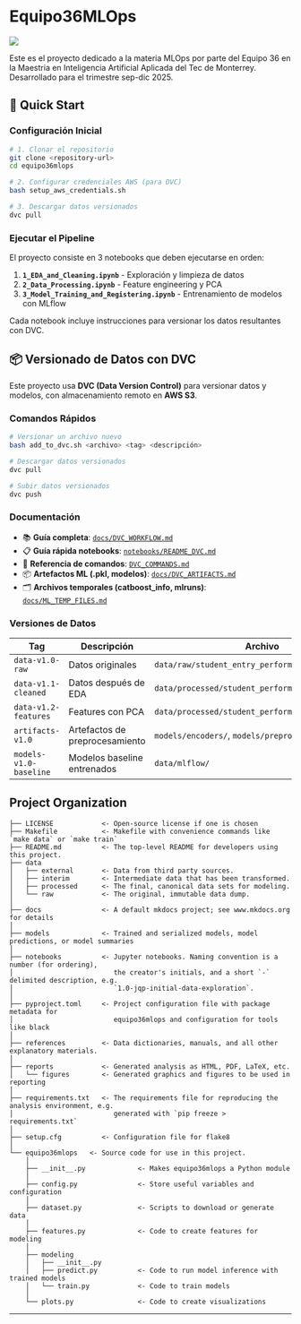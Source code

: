 # Equipo36MLOps

<a target="_blank" href="https://cookiecutter-data-science.drivendata.org/">
    <img src="https://img.shields.io/badge/CCDS-Project%20template-328F97?logo=cookiecutter" />
</a>

Este es el proyecto dedicado a la materia MLOps por parte del Equipo 36 en la Maestria en Inteligencia Artificial Aplicada del Tec de Monterrey. Desarrollado para el trimestre sep-dic 2025.

## 🚀 Quick Start

### Configuración Inicial

```bash
# 1. Clonar el repositorio
git clone <repository-url>
cd equipo36mlops

# 2. Configurar credenciales AWS (para DVC)
bash setup_aws_credentials.sh

# 3. Descargar datos versionados
dvc pull
```

### Ejecutar el Pipeline

El proyecto consiste en 3 notebooks que deben ejecutarse en orden:

1. **`1_EDA_and_Cleaning.ipynb`** - Exploración y limpieza de datos
2. **`2_Data_Processing.ipynb`** - Feature engineering y PCA
3. **`3_Model_Training_and_Registering.ipynb`** - Entrenamiento de modelos con MLflow

Cada notebook incluye instrucciones para versionar los datos resultantes con DVC.

## 📦 Versionado de Datos con DVC

Este proyecto usa **DVC (Data Version Control)** para versionar datos y modelos, con almacenamiento remoto en **AWS S3**.

### Comandos Rápidos

```bash
# Versionar un archivo nuevo
bash add_to_dvc.sh <archivo> <tag> <descripción>

# Descargar datos versionados
dvc pull

# Subir datos versionados
dvc push
```

### Documentación

- 📚 **Guía completa**: [`docs/DVC_WORKFLOW.md`](docs/DVC_WORKFLOW.md)
- 📋 **Guía rápida notebooks**: [`notebooks/README_DVC.md`](notebooks/README_DVC.md)
- 🔧 **Referencia de comandos**: [`DVC_COMMANDS.md`](DVC_COMMANDS.md)
- 📦 **Artefactos ML (.pkl, modelos)**: [`docs/DVC_ARTIFACTS.md`](docs/DVC_ARTIFACTS.md)
- 🗂️ **Archivos temporales (catboost_info, mlruns)**: [`docs/ML_TEMP_FILES.md`](docs/ML_TEMP_FILES.md)

### Versiones de Datos

| Tag | Descripción | Archivo |
|-----|-------------|---------|
| `data-v1.0-raw` | Datos originales | `data/raw/student_entry_performance.csv` |
| `data-v1.1-cleaned` | Datos después de EDA | `data/processed/student_performance.csv` |
| `data-v1.2-features` | Features con PCA | `data/processed/student_performance_features.csv` |
| `artifacts-v1.0` | Artefactos de preprocesamiento | `models/encoders/`, `models/preprocessors/` |
| `models-v1.0-baseline` | Modelos baseline entrenados | `data/mlflow/` |

## Project Organization

```
├── LICENSE            <- Open-source license if one is chosen
├── Makefile           <- Makefile with convenience commands like `make data` or `make train`
├── README.md          <- The top-level README for developers using this project.
├── data
│   ├── external       <- Data from third party sources.
│   ├── interim        <- Intermediate data that has been transformed.
│   ├── processed      <- The final, canonical data sets for modeling.
│   └── raw            <- The original, immutable data dump.
│
├── docs               <- A default mkdocs project; see www.mkdocs.org for details
│
├── models             <- Trained and serialized models, model predictions, or model summaries
│
├── notebooks          <- Jupyter notebooks. Naming convention is a number (for ordering),
│                         the creator's initials, and a short `-` delimited description, e.g.
│                         `1.0-jqp-initial-data-exploration`.
│
├── pyproject.toml     <- Project configuration file with package metadata for 
│                         equipo36mlops and configuration for tools like black
│
├── references         <- Data dictionaries, manuals, and all other explanatory materials.
│
├── reports            <- Generated analysis as HTML, PDF, LaTeX, etc.
│   └── figures        <- Generated graphics and figures to be used in reporting
│
├── requirements.txt   <- The requirements file for reproducing the analysis environment, e.g.
│                         generated with `pip freeze > requirements.txt`
│
├── setup.cfg          <- Configuration file for flake8
│
└── equipo36mlops   <- Source code for use in this project.
    │
    ├── __init__.py             <- Makes equipo36mlops a Python module
    │
    ├── config.py               <- Store useful variables and configuration
    │
    ├── dataset.py              <- Scripts to download or generate data
    │
    ├── features.py             <- Code to create features for modeling
    │
    ├── modeling                
    │   ├── __init__.py 
    │   ├── predict.py          <- Code to run model inference with trained models          
    │   └── train.py            <- Code to train models
    │
    └── plots.py                <- Code to create visualizations
```

--------

